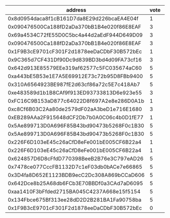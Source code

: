 address|vote|timestamp|signature
---|---|---|---
0x8d0954daca8f1cB161D7da8E29d226bcaEA4E04f|1|1601382444|0x05042b588b746241e43c16568ece46113eb7aa445b6e4cf6becdeb787bea0dd674605b8a947184ce6463cb80d4c366b6430c0cebb135aff36fc47001dcab6d841c
0x090476500Ca188fD2aDa370bB1B4e020f86E8EAF|3|1601382811|0x32e2b687a9699fe5e1cfe09959e431dff6f4976ec9013753e3fa07e0b3328ed56e753848e2827b89817102ad0dd0824b1ef75c2e4ec8a754274070907c8f8ea11b
0x69a4534C72fE55D0C5bc4a44d2aEdF944D649D09|3|1601382856|0x83e264466e712f168b275b99dac4614fe51b192b6b4d70d750cea5bd9653850e03c99af3658e6c1bc4e1e3c64a1730268bc196dc86095d2f3dd29401ed33d5ec1c
0x090476500Ca188fD2aDa370bB1B4e020f86E8EAF|3|1601382873|0x329a53d97c3aee097db0fecb6b0cba87cd5d4ef094293813d0916fecff8f35dc0e6fcf5b1843e076fa132b3812d6d70782efc6b4db1f5b3be2d1f36c17f16efd1b
0x1F9B3cE9701cF301F2d1878eeDaCDbF30B572bEc|1|1601383424|0x79db489389ab58e7277b826131bde0147d70fef8dbffa59a22c33ddf1f696ea0453fc69dbe9fca0ecbfb65c4d019278ceba574b6249f783487bccad7b4b8ad8d1b
0x9C365d7CF431Df90Dc9d839BD3bd4d09FA73cf16|3|1601383624|0x27076d28e1e2644db3661f3752fde1a2994dd2039b85dd7e166ac34c9e64f01c43f7dd6bf4092e0ff322b3394c3f93e098bae11e57a44398ccc5ca99fe71f6361c
0x642d913E85579EEe319af62577c5FC035674aC60|5|1601384014|0x15bbe1099ee5c2f1514772baf21bf74f71f84f2874d93ef1dcc84db2866e9f6f46c9ab286bcc872490266663ca40d4d02926c786d167924d96d70c854c74f8601c
0xa443bE5B53e1E7A5E69912E73c72b95D8FBb9400|5|1601384278|0xa3b6aaa59c5a49a9ee1bde444b06b63818488e6a57ce4a5d45324fd5d0e43ad35495c8b3b33d889f9ab39fa2c331ab11d5b43f25ee7948f1f2f43319e9eacd221b
0x310A6564923BE987fE2d63cf86a72c5E7c418Ab7|5|1601384832|0xcbc511f9f485d27902476180d42db7741ce27ec8f1e4ab3e2422d1f34c6e7ca132f0d71b59372c4fdb4a21721a4e3aa47cad94597ceb5ba2d572eed7b4faa9191c
0xe483589d1b1B8CAf9f913ED93733813D6e923e55|3|1601384914|0xe6335261a38e12010a2f464be76596b856f0307637339000ef1ab136d0279e401b9f95f6c164f81e02e631ccd27270516d2dd7cbb2b814daf6c02b9f01d063ca1c
0xFC16C9B153aD877c64022D8f697A2e8e286D0A1b|1|1601385262|0xdcd11c2e3a4e9096ec91732c284a50d5ee49cbdd60bfc1085cd2d9b74d153fb95bf45d18e5bc125c592baf0d5f8b11f21dbd2b3bf3f0c2c815d5951406adb9c81b
0xc8Cf6B03C2Aa80de2579dF02aA3beD1e716E1680|3|1601386666|0xea1b5e0f7a199575c4866e125487dedd5918807dfc18623423f5df8c19db67dc0f065a635f59632a588d66391a1f31304ccd940f4aad761264a7078fdbd5904d1b
0xEB289AAa2F915648dCF2Db7b0A0C06c4b0D1fE77|1|1601387182|0x0e387b46982f6ab592e20b4ee8a31d0e095abca04c3af17019b1b715ce7185fb1323674b6dad182e05565e1c2a058ee5b0697a71271fb6c41814d1415dea748b1c
0x5Ae899713D0A696F85B43bd90473b5268F0c1B30|5|1601387372|0xf43a55fe964c64abc5673f1e68679b4632ffe4402374140f2785a56bfc7745c8629abdb90943cf93153803fd7f74566165d7ed25beb2219e2f5d5eb6eb03e34c1c
0x5Ae899713D0A696F85B43bd90473b5268F0c1B30|5|1601387442|0x843b1bab01d8c69fc032eca806766c3033e9043aa5fca53fbda244161f03633d42d34d93510d6126696c1002dd075c21342d9d7b8b0b67b034836a8066bf6e9b1c
0x226F6D103eE45c26aCfD8eFe001bE005CF6B22a4|1|1601387454|0x71e607ad1d411c9729cf8d5b198c6d6bc7f4cb8038ed069a28e43f9f51dde9501d8e792d29925b90d7bdbd01e0b6f1f9b6562e4200f93091b2b3648bf151b5101b
0x226F6D103eE45c26aCfD8eFe001bE005CF6B22a4|1|1601387579|0x5cb8f17b46a541da1a5a1bcd5514f20eb2a77306f209466393a1fe7d9e349193220462699e9ea964018c2aa39583209731958bce6e6b852b8affc3232edfae5d1b
0x624857D6D8cFfdD770398BeeB2B76e3C797eAD26|5|1601390040|0xe6f44d90d1ad487654f1eceb9cef7e37acc52bab11829f7f5ad2de1f5879d07d557731c00e23d0b27ef54da6b23eae345ca63e7fb7db8691bd3f55ed0ecf0bdc1c
0x7478ce077CccFB1132D7c1eF03db0bACe7e66865|5|1601393623|0xe341a7c48fb00faf000f232e710c7fd2ac46de2bd914a08d178c08404a8dd80e45c9eeb44a8eb42227112ee21eec41b0a4834671e39a6359ab9a11f5692761bb1c
0x3D4fa8D652E1123BDB9ecC2Dc308A869bCCaD606|5|1601397135|0x4e36cdc7eb196b9b7b2666b791484f93aeaadacd7b4f13385f8fd08a505f916142896ba7cfcb2823be916f7b81c629562e365c97d5712f9a78169a3042252ab81c
0x642Dce8b25A68db6FCb3E70BBDf0a3CAd7aD6095|5|1601407439|0x62b3577940c9ddfd1155db7a446198286333f0b65907713d5a533aabb105c46725c5829d0bed7472fa5bbb026030494c74c7ba4266d121698e6fc793c02c344f1c
0xaa1410F3bFfded2715BA045C4237A668e15f5154|5|1601416158|0xe0e66b7099436856f6b42cb5adde0a6ae6e1d3b56e2aedac3d9dd585be5b7d1a06f24ea6299f55754a838a7e0bd661041e8e4e793a7b0e611ffdc030d5b4a3c91c
0x134Fbce675Bf313ee28dD2D2B281BA1Fa90758ba|5|1601417808|0x804053cc8b1320074212676d1c33a3f1622fbd775d801c3975077666e78c065f3fefe7ec1aa4b75d885ec0c41a272964e0a6b79872a2e0ec164eac5172fb07c81c
0x1F9B3cE9701cF301F2d1878eeDaCDbF30B572bEc|0|1601424577|0xae74e39532b33a3a0f2b43b16d84ecd032b2ae7addb14d4ec7d7774380e234ac761a2f41024622358cf774e4ed47411fa5cb940ebf9847398336c511a65abed51c